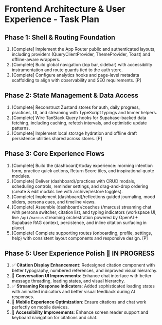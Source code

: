 # Frontend Architecture & User Experience - Task Plan

## Phase 1: Shell & Routing Foundation
1. [Complete] Implement the App Router public and authenticated layouts, including providers (QueryClientProvider, ThemeProvider, Toast) and offline-aware wrappers.
2. [Complete] Build global navigation (top bar, sidebar) with accessibility instrumentation and route guards tied to the auth store.
3. [Complete] Configure analytics hooks and page-level metadata scaffolding to align with observability and SEO requirements. [P]

## Phase 2: State Management & Data Access
1. [Complete] Reconstruct Zustand stores for auth, daily progress, practices, UI, and streaming with TypeScript typings and Immer helpers.
2. [Complete] Wire TanStack Query hooks for Supabase-backed data fetching, including caching, refetch intervals, and optimistic update patterns.
3. [Complete] Implement local storage hydration and offline draft persistence utilities shared across stores. [P]

## Phase 3: Core Experience Flows
1. [Complete] Build the (dashboard)/today experience: morning intention form, practice quick actions, Return Score tiles, and inspirational quote modules.
2. [Complete] Deliver (dashboard)/practices with CRUD modals, scheduling controls, reminder settings, and drag-and-drop ordering (create & edit modals live with archive/restore toggles).
3. [Complete] Implement (dashboard)/reflections guided journaling, mood sliders, persona cues, and timeline views.
4. [Complete] Assemble (dashboard)/coaches (/marcus) streaming chat with persona switcher, citation list, and typing indicators (workspace UI, live `/api/marcus` streaming orchestration powered by OpenAI + Supabase RAG context, persistence, and inline citation surfacing in place).
5. [Complete] Complete supporting routes (onboarding, profile, settings, help) with consistent layout components and responsive design. [P]

## Phase 5: User Experience Polish 🚀 IN PROGRESS
1. ✅ **Citation Display Enhancement**: Redesigned citation component with better typography, numbered references, and improved visual hierarchy.
2. 🔄 **Conversation UI Improvements**: Enhance chat interface with better message threading, loading states, and visual hierarchy.
3. ✅ **Streaming Response Indicators**: Added sophisticated loading states with animated indicators and better visual feedback during AI responses.
4. 🔄 **Mobile Experience Optimization**: Ensure citations and chat work perfectly on mobile devices.
5. 🔄 **Accessibility Improvements**: Enhance screen reader support and keyboard navigation for citations and chat.


